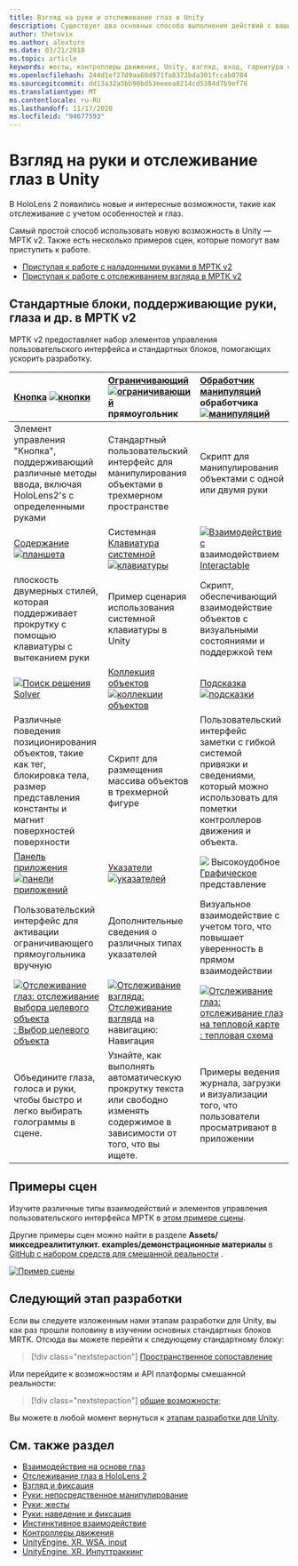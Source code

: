 ```yaml
---
title: Взгляд на руки и отслеживание глаз в Unity
description: Существует два основных способа выполнения действий с вашим взглядом в Unity, жестами и контроллерами движения.
author: thetuvix
ms.author: alexturn
ms.date: 03/21/2018
ms.topic: article
keywords: жесты, контроллеры движения, Unity, взгляд, вход, гарнитура смешанной реальности, гарнитура Windows Mixed Reality, гарнитура виртуальной реальности, МРТК, набор средств для смешанной реальности
ms.openlocfilehash: 244d1ef27d9aa68d971fa8372bda301fccab0704
ms.sourcegitcommit: dd13a32a5bb90bd53eeeea8214cd5384d7b9ef76
ms.translationtype: MT
ms.contentlocale: ru-RU
ms.lasthandoff: 11/17/2020
ms.locfileid: "94677593"
---
```

# <a name="articulated-hand-and-eye-tracking-in-unity"></a>Взгляд на руки и отслеживание глаз в Unity

В HoloLens 2 появились новые и интересные возможности, такие как отслеживание с учетом особенностей и глаз.

Самый простой способ использовать новую возможность в Unity — МРТК v2. Также есть несколько примеров сцен, которые помогут вам приступить к работе.

* [Приступая к работе с наладонными руками в МРТК v2](https://microsoft.github.io/MixedRealityToolkit-Unity/Documentation/Input/HandTracking.html)
* [Приступая к работе с отслеживанием взгляда в МРТК v2](https://microsoft.github.io/MixedRealityToolkit-Unity/Documentation/EyeTracking/EyeTracking_Main.html)

## <a name="building-blocks-supporting-hands-eyes-and-others-in-mrtk-v2"></a>Стандартные блоки, поддерживающие руки, глаза и др. в МРТК v2

МРТК v2 предоставляет набор элементов управления пользовательского интерфейса и стандартных блоков, помогающих ускорить разработку.

|  [Кнопка](https://microsoft.github.io/MixedRealityToolkit-Unity/Documentation/README_Button.html) [ ![ кнопки](images/MRTK_Button_Main.png)](https://microsoft.github.io/MixedRealityToolkit-Unity/Documentation/README_Button.html) | [Ограничивающий](https://microsoft.github.io/MixedRealityToolkit-Unity/Documentation/README_BoundingBox.html) [ ![ ограничивающий](images/MRTK_BoundingBox_Main.png)](https://microsoft.github.io/MixedRealityToolkit-Unity/Documentation/README_BoundingBox.html) прямоугольник | [Обработчик манипуляций](https://microsoft.github.io/MixedRealityToolkit-Unity/Documentation/README_ManipulationHandler.html) обработчика [ ![ манипуляций](images/MRTK_Manipulation_Main.png)](https://microsoft.github.io/MixedRealityToolkit-Unity/Documentation/README_ManipulationHandler.html) |
|:--- | :--- | :--- |
| Элемент управления "Кнопка", поддерживающий различные методы ввода, включая HoloLens2's с определенными руками | Стандартный пользовательский интерфейс для манипулирования объектами в трехмерном пространстве | Скрипт для манипулирования объектами с одной или двумя руки |
|  [Содержание](https://microsoft.github.io/MixedRealityToolkit-Unity/Documentation/README_Slate.html) [ ![ планшета](images/MRTK_Slate_Main.png)](https://microsoft.github.io/MixedRealityToolkit-Unity/Documentation/README_Slate.html) | Системная [Клавиатура системной](https://microsoft.github.io/MixedRealityToolkit-Unity/Documentation/README_SystemKeyboard.html) [ ![ клавиатуры](images/MRTK_SystemKeyboard_Main.png)](https://microsoft.github.io/MixedRealityToolkit-Unity/Documentation/README_SystemKeyboard.html) | [ ![ Взаимодействие с](images/InteractableExamples.png)](https://microsoft.github.io/MixedRealityToolkit-Unity/Documentation/README_Interactable.html) взаимодействием [Interactable](https://microsoft.github.io/MixedRealityToolkit-Unity/Documentation/README_Interactable.html) |
| плоскость двумерных стилей, которая поддерживает прокрутку с помощью клавиатуры с вытеканием руки | Пример сценария использования системной клавиатуры в Unity  | Скрипт, обеспечивающий взаимодействие объектов с визуальными состояниями и поддержкой тем |
|  [ ![ Поиск решения](images/MRTK_Solver_Main.png)](https://microsoft.github.io/MixedRealityToolkit-Unity/Documentation/README_Solver.html) [Solver](https://microsoft.github.io/MixedRealityToolkit-Unity/Documentation/README_Solver.html) | [Коллекция объектов](https://microsoft.github.io/MixedRealityToolkit-Unity/Documentation/README_ManipulationHandler.html) [ ![ коллекции объектов](images/MRTK_ObjectCollection_Main.png)](https://microsoft.github.io/MixedRealityToolkit-Unity/Documentation/README_ManipulationHandler.html) | [Подсказка](https://microsoft.github.io/MixedRealityToolkit-Unity/Documentation/README_Tooltip.html) [ ![ подсказки](images/MRTK_Tooltip_Main.png)](https://microsoft.github.io/MixedRealityToolkit-Unity/Documentation/README_Tooltip.html) |
| Различные поведения позиционирования объектов, такие как тег, блокировка тела, размер представления константы и магнит поверхностей поверхности | Скрипт для размещения массива объектов в трехмерной фигуре | Пользовательский интерфейс заметки с гибкой системой привязки и сведениями, который можно использовать для пометки контроллеров движения и объекта. |
|  [Панель приложения](https://microsoft.github.io/MixedRealityToolkit-Unity/Documentation/README_AppBar.html) [ ![ панели приложений](images/MRTK_AppBar_Main.png)](https://microsoft.github.io/MixedRealityToolkit-Unity/Documentation/README_AppBar.html) | [Указатели](https://microsoft.github.io/MixedRealityToolkit-Unity/Documentation/Input/Pointers.html) [ ![ указателей](images/MRTK_Pointer_Main.png)](https://microsoft.github.io/MixedRealityToolkit-Unity/Documentation/Input/Pointers.html) | [ ![ ](images/MRTK_FingertipVisualization_Main.png)](https://microsoft.github.io/MixedRealityToolkit-Unity/Documentation/README_FingertipVisualization.html) Высокоудобное [Графическое](https://microsoft.github.io/MixedRealityToolkit-Unity/Documentation/README_FingertipVisualization.html) представление |
| Пользовательский интерфейс для активации ограничивающего прямоугольника вручную | Дополнительные сведения о различных типах указателей | Визуальное взаимодействие с учетом того, что повышает уверенность в прямом взаимодействии |
|  [ ![ Отслеживание глаз: отслеживание выбора целевого объекта](images/mrtk_et_targetselect.png)](https://microsoft.github.io/MixedRealityToolkit-Unity/Documentation/EyeTracking/EyeTracking_TargetSelection.html) [: Выбор целевого объекта](https://microsoft.github.io/MixedRealityToolkit-Unity/Documentation/EyeTracking/EyeTracking_TargetSelection.html) | [ ![ Отслеживание взгляда:](images/mrtk_et_navigation.png)](https://microsoft.github.io/MixedRealityToolkit-Unity/Documentation/EyeTracking/EyeTracking_Navigation.html) [Отслеживание взгляда](https://microsoft.github.io/MixedRealityToolkit-Unity/Documentation/EyeTracking/EyeTracking_Navigation.html) на навигацию: Навигация | [ ![ Отслеживание глаз: отслеживание глаз на тепловой карте](images/mrtk_et_heatmaps.png)](https://microsoft.github.io/MixedRealityToolkit-Unity/Documentation/EyeTracking/EyeTracking_Visualization.html) [: тепловая схема](https://microsoft.github.io/MixedRealityToolkit-Unity/Documentation/EyeTracking/EyeTracking_Visualization.html) |
| Объедините глаза, голоса и руки, чтобы быстро и легко выбирать голограммы в сцене. | Узнайте, как выполнять автоматическую прокрутку текста или свободно изменять содержимое в зависимости от того, что вы ищете.| Примеры ведения журнала, загрузки и визуализации того, что пользователи просматривают в приложении |

## <a name="example-scenes"></a>Примеры сцен

Изучите различные типы взаимодействий и элементов управления пользовательского интерфейса МРТК в [этом примере сцены](https://microsoft.github.io/MixedRealityToolkit-Unity/Documentation/README_HandInteractionExamples.html).

Другие примеры сцен можно найти в разделе **Assets/микседреалититулкит. examples/демонстрационные материалы** в [GitHub с набором средств для смешанной реальности](https://github.com/Microsoft/MixedRealityToolkit-Unity) .

[![Пример сцены](images/MRTK_Examples.png)](https://microsoft.github.io/MixedRealityToolkit-Unity/Documentation/README_HandInteractionExamples.html)

## <a name="next-development-checkpoint"></a>Следующий этап разработки

Если вы следуете изложенным нами этапам разработки для Unity, вы как раз прошли половину в изучении основных стандартных блоков MRTK. Отсюда вы можете перейти к следующему стандартному блоку:

> [!div class="nextstepaction"]
> [Пространственное сопоставление](spatial-mapping-in-unity.md)

Или перейдите к возможностям и API платформы смешанной реальности:

> [!div class="nextstepaction"]
> [общие возможности](shared-experiences-in-unity.md);

Вы можете в любой момент вернуться к [этапам разработки для Unity](unity-development-overview.md#2-core-building-blocks).

## <a name="see-also"></a>См. также раздел

* [Взаимодействие на основе глаз](../../design/eye-gaze-interaction.md)
* [Отслеживание глаз в HoloLens 2](../../design/eye-tracking.md)
* [Взгляд и фиксация](../../design/gaze-and-commit.md)
* [Руки: непосредственное манипулирование](../../design/direct-manipulation.md)
* [Руки: жесты](../../design/gaze-and-commit.md#composite-gestures)
* [Руки: наведение и фиксация](../../design/point-and-commit.md)
* [Инстинктивное взаимодействие](../../design/interaction-fundamentals.md)
* [Контроллеры движения](../../design/motion-controllers.md)
* [UnityEngine. XR. WSA. input](https://docs.unity3d.com/ScriptReference/XR.WSA.Input.InteractionManager.html)
* [UnityEngine. XR. Инпуттраккинг](https://docs.unity3d.com/ScriptReference/XR.InputTracking.html)
